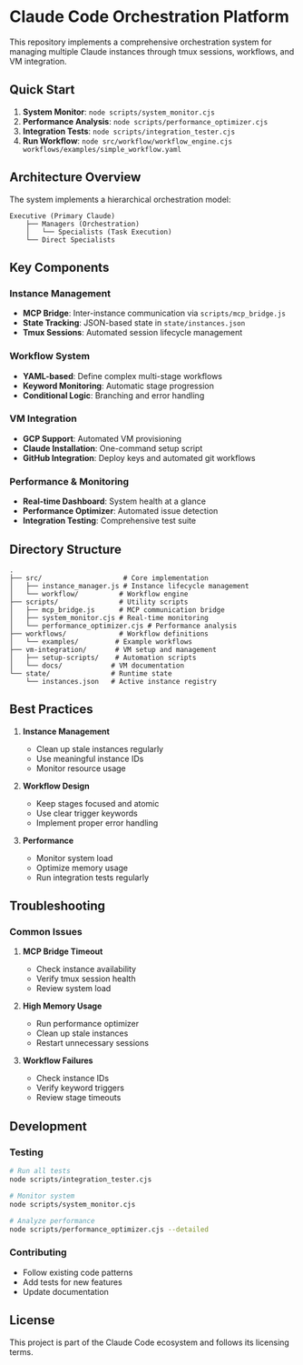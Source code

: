 # Claude Code Orchestration Platform

This repository implements a comprehensive orchestration system for managing multiple Claude instances through tmux sessions, workflows, and VM integration.

## Quick Start

1. **System Monitor**: `node scripts/system_monitor.cjs`
2. **Performance Analysis**: `node scripts/performance_optimizer.cjs`
3. **Integration Tests**: `node scripts/integration_tester.cjs`
4. **Run Workflow**: `node src/workflow/workflow_engine.cjs workflows/examples/simple_workflow.yaml`

## Architecture Overview

The system implements a hierarchical orchestration model:

```
Executive (Primary Claude)
    ├── Managers (Orchestration)
    │   └── Specialists (Task Execution)
    └── Direct Specialists
```

## Key Components

### Instance Management
- **MCP Bridge**: Inter-instance communication via `scripts/mcp_bridge.js`
- **State Tracking**: JSON-based state in `state/instances.json`
- **Tmux Sessions**: Automated session lifecycle management

### Workflow System
- **YAML-based**: Define complex multi-stage workflows
- **Keyword Monitoring**: Automatic stage progression
- **Conditional Logic**: Branching and error handling

### VM Integration
- **GCP Support**: Automated VM provisioning
- **Claude Installation**: One-command setup script
- **GitHub Integration**: Deploy keys and automated git workflows

### Performance & Monitoring
- **Real-time Dashboard**: System health at a glance
- **Performance Optimizer**: Automated issue detection
- **Integration Testing**: Comprehensive test suite

## Directory Structure

```
.
├── src/                    # Core implementation
│   ├── instance_manager.js # Instance lifecycle management
│   └── workflow/          # Workflow engine
├── scripts/               # Utility scripts
│   ├── mcp_bridge.js      # MCP communication bridge
│   ├── system_monitor.cjs # Real-time monitoring
│   └── performance_optimizer.cjs # Performance analysis
├── workflows/             # Workflow definitions
│   └── examples/         # Example workflows
├── vm-integration/       # VM setup and management
│   ├── setup-scripts/    # Automation scripts
│   └── docs/            # VM documentation
└── state/               # Runtime state
    └── instances.json   # Active instance registry
```

## Best Practices

1. **Instance Management**
   - Clean up stale instances regularly
   - Use meaningful instance IDs
   - Monitor resource usage

2. **Workflow Design**
   - Keep stages focused and atomic
   - Use clear trigger keywords
   - Implement proper error handling

3. **Performance**
   - Monitor system load
   - Optimize memory usage
   - Run integration tests regularly

## Troubleshooting

### Common Issues

1. **MCP Bridge Timeout**
   - Check instance availability
   - Verify tmux session health
   - Review system load

2. **High Memory Usage**
   - Run performance optimizer
   - Clean up stale instances
   - Restart unnecessary sessions

3. **Workflow Failures**
   - Check instance IDs
   - Verify keyword triggers
   - Review stage timeouts

## Development

### Testing
```bash
# Run all tests
node scripts/integration_tester.cjs

# Monitor system
node scripts/system_monitor.cjs

# Analyze performance
node scripts/performance_optimizer.cjs --detailed
```

### Contributing
- Follow existing code patterns
- Add tests for new features
- Update documentation

## License

This project is part of the Claude Code ecosystem and follows its licensing terms.